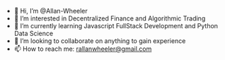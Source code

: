 - 👋 Hi, I’m @Allan-Wheeler
- 👀 I’m interested in Decentralized Finance and Algorithmic Trading
- 🌱 I’m currently learning Javascript FullStack Development and Python Data Science
- 💞️ I’m looking to collaborate on anything to gain experience
- 📫 How to reach me: rallanwheeler@gmail.com

<!---
Allan-Wheeler/Allan-Wheeler is a ✨ special ✨ repository because its `README.md` (this file) appears on your GitHub profile.
You can click the Preview link to take a look at your changes.
--->
